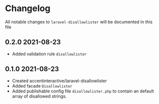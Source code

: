 # Changelog

All notable changes to `laravel-disallowlister` will be documented in this file

## 0.2.0 2021-08-23
- Added validation rule `disallowlister`

## 0.1.0 2021-08-23
- Created accentinteractive/laravel-disallowlister
- Added facade `Disallowlister`
- Added publishable config file `disallowlister.php` to contain an default array of disallowed strings. 
